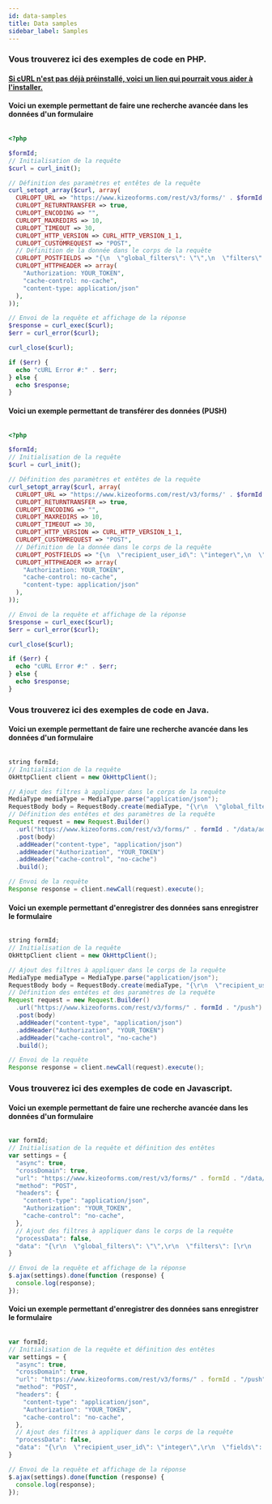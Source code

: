 ```yaml
---
id: data-samples
title: Data samples
sidebar_label: Samples
---
```


<!--DOCUSAURUS_CODE_TABS-->
<!--PHP-->

### Vous trouverez ici des exemples de code en **PHP**.

#### [Si cURL n'est pas déjà préinstallé, voici un lien qui pourrait vous aider à l'installer.](rest-curl-install.md)

#### Voici un exemple permettant de faire une recherche avancée dans les données d'un formulaire

```php

<?php

$formId;
// Initialisation de la requête
$curl = curl_init();

// Définition des paramètres et entêtes de la requête
curl_setopt_array($curl, array(
  CURLOPT_URL => "https://www.kizeoforms.com/rest/v3/forms/' . $formId . '/data/advanced",
  CURLOPT_RETURNTRANSFER => true,
  CURLOPT_ENCODING => "",
  CURLOPT_MAXREDIRS => 10,
  CURLOPT_TIMEOUT => 30,
  CURLOPT_HTTP_VERSION => CURL_HTTP_VERSION_1_1,
  CURLOPT_CUSTOMREQUEST => "POST",
  // Définition de la donnée dans le corps de la requête
  CURLOPT_POSTFIELDS => "{\n  \"global_filters\": \"\",\n  \"filters\": [\n    {\n      \"field\": \"field_name\",\n      \"operator\": \"comparison_operator\",\n      \"type\": \"simple\",\n      \"val\": \"compare_value\"\n    }\n  ],\n  \"order\": [\n    {\n      \"col\": \"order_data\",\n      \"type\": \"col_type\"\n    }\n  ]\n}",
  CURLOPT_HTTPHEADER => array(
    "Authorization: YOUR_TOKEN",
    "cache-control: no-cache",
    "content-type: application/json"
  ),
));

// Envoi de la requête et affichage de la réponse
$response = curl_exec($curl);
$err = curl_error($curl);

curl_close($curl);

if ($err) {
  echo "cURL Error #:" . $err;
} else {
  echo $response;
}
```

#### Voici un exemple permettant de transférer des données (PUSH)

```php

<?php

$formId;
// Initialisation de la requête
$curl = curl_init();

// Définition des paramètres et entêtes de la requête
curl_setopt_array($curl, array(
  CURLOPT_URL => "https://www.kizeoforms.com/rest/v3/forms/' . $formId . '/data/push",
  CURLOPT_RETURNTRANSFER => true,
  CURLOPT_ENCODING => "",
  CURLOPT_MAXREDIRS => 10,
  CURLOPT_TIMEOUT => 30,
  CURLOPT_HTTP_VERSION => CURL_HTTP_VERSION_1_1,
  CURLOPT_CUSTOMREQUEST => "POST",
  // Définition de la donnée dans le corps de la requête
  CURLOPT_POSTFIELDS => "{\n  \"recipient_user_id\": \"integer\",\n  \"fields\": {\n    \"field_id\": {\n      \"value\": \"string\"\n    }\n  }\n}",
  CURLOPT_HTTPHEADER => array(
    "Authorization: YOUR_TOKEN",
    "cache-control: no-cache",
    "content-type: application/json"
  ),
));

// Envoi de la requête et affichage de la réponse
$response = curl_exec($curl);
$err = curl_error($curl);

curl_close($curl);

if ($err) {
  echo "cURL Error #:" . $err;
} else {
  echo $response;
}
```

<!--Java-->

### Vous trouverez ici des exemples de code en **Java**.

#### Voici un exemple permettant de faire une recherche avancée dans les données d'un formulaire

```java

string formId;
// Initialisation de la requête
OkHttpClient client = new OkHttpClient();

// Ajout des filtres à appliquer dans le corps de la requête
MediaType mediaType = MediaType.parse("application/json");
RequestBody body = RequestBody.create(mediaType, "{\r\n  \"global_filters\": \"\",\r\n  \"filters\": [\r\n    {\r\n      \"field\": \"field_name\",\r\n      \"operator\": \"comparison_operator\",\r\n      \"type\": \"simple\",\r\n      \"val\": \"compare_value\"\r\n    }\r\n  ],\r\n  \"order\": [\r\n    {\r\n      \"col\": \"order_data\", \r\n      \"type\": \"col_type\"\r\n    }\r\n  ]\r\n}");
// Définition des entêtes et des paramètres de la requête
Request request = new Request.Builder()
  .url("https://www.kizeoforms.com/rest/v3/forms/" . formId . "/data/advanced")
  .post(body)
  .addHeader("content-type", "application/json")
  .addHeader("Authorization", "YOUR_TOKEN")
  .addHeader("cache-control", "no-cache")
  .build();

// Envoi de la requête
Response response = client.newCall(request).execute();

```

#### Voici un exemple permettant d'enregistrer des données sans enregistrer le formulaire

```java

string formId;
// Initialisation de la requête
OkHttpClient client = new OkHttpClient();

// Ajout des filtres à appliquer dans le corps de la requête
MediaType mediaType = MediaType.parse("application/json");
RequestBody body = RequestBody.create(mediaType, "{\r\n  \"recipient_user_id\": \"integer\",\r\n  \"fields\": {\r\n    \"field_id\": {\r\n      \"value\": \"string\"\r\n    }\r\n  }\r\n}");
// Définition des entêtes et des paramètres de la requête
Request request = new Request.Builder()
  .url("https://www.kizeoforms.com/rest/v3/forms/" . formId . "/push")
  .post(body)
  .addHeader("content-type", "application/json")
  .addHeader("Authorization", "YOUR_TOKEN")
  .addHeader("cache-control", "no-cache")
  .build();

// Envoi de la requête
Response response = client.newCall(request).execute();

```

<!--JavaScript-->

### Vous trouverez ici des exemples de code en **Javascript**.

#### Voici un exemple permettant de faire une recherche avancée dans les données d'un formulaire

```javascript

var formId;
// Initialisation de la requête et définition des entêtes
var settings = {
  "async": true,
  "crossDomain": true,
  "url": "https://www.kizeoforms.com/rest/v3/forms/" . formId . "/data/advanced",
  "method": "POST",
  "headers": {
    "content-type": "application/json",
    "Authorization": "YOUR_TOKEN",
    "cache-control": "no-cache",
  },
  // Ajout des filtres à appliquer dans le corps de la requête
  "processData": false,
  "data": "{\r\n  \"global_filters\": \"\",\r\n  \"filters\": [\r\n    {\r\n      \"field\": \"field_name\",\r\n      \"operator\": \"comparison_operator\",\r\n      \"type\": \"simple\",\r\n      \"val\": \"compare_value\"\r\n    }\r\n  ],\r\n  \"order\": [\r\n    {\r\n      \"col\": \"order_data\",\r\n      \"type\": \"col_type\"\r\n    }\r\n  ]\r\n}"
}

// Envoi de la requête et affichage de la réponse
$.ajax(settings).done(function (response) {
  console.log(response);
});

```

#### Voici un exemple permettant d'enregistrer des données sans enregistrer le formulaire

```javascript

var formId;
// Initialisation de la requête et définition des entêtes
var settings = {
  "async": true,
  "crossDomain": true,
  "url": "https://www.kizeoforms.com/rest/v3/forms/" . formId . "/push",
  "method": "POST",
  "headers": {
    "content-type": "application/json",
    "Authorization": "YOUR_TOKEN",
    "cache-control": "no-cache",
  },
  // Ajout des filtres à appliquer dans le corps de la requête
  "processData": false,
  "data": "{\r\n  \"recipient_user_id\": \"integer\",\r\n  \"fields\": {\r\n    \"field_id\": {\r\n      \"value\": \"string\"\r\n    }\r\n  }\r\n}"
}

// Envoi de la requête et affichage de la réponse
$.ajax(settings).done(function (response) {
  console.log(response);
});
```

<!--END_DOCUSAURUS_CODE_TABS-->
